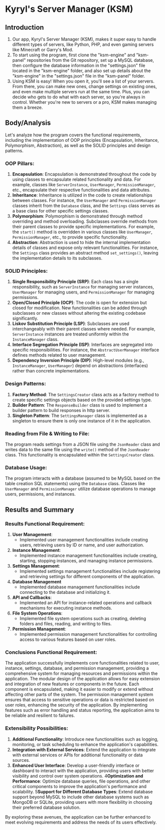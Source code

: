 # Kyryl's Server Manager (KSM)

## Introduction

1. Our app, Kyryl's Server Manager (KSM), makes it super easy to handle different types of servers, like Python, PHP, and even gaming servers like Minecraft or Garry's Mod.
2. To start using the program, first clone the "ksm-engine" and "ksm-panel" repositories from the Git repository, set up a MySQL database, then configure the database information in the "settings.json" file located in the "ksm-engine" folder, and also set up details about the "ksm-engine" in the "settings.json" file in the "ksm-panel" folder.
3. Using KSM is easy! When you open it, you'll see a list of your servers. From there, you can make new ones, change settings on existing ones, and even make multiple servers run at the same time. Plus, you can decide who gets to do what with each server, so you're always in control. Whether you're new to servers or a pro, KSM makes managing them a breeze.

## Body/Analysis

Let's analyze how the program covers the functional requirements, including the implementation of OOP principles (Encapsulation, Inheritance, Polymorphism, Abstraction), as well as the SOLID principles and design patterns.

### OOP Pillars:

1. **Encapsulation**: Encapsulation is demonstrated throughout the code by using classes to encapsulate related functionality and data. For example, classes like `ServerInstance`, `UserManager`, `PermissionManager`, etc., encapsulate their respective functionalities and data attributes.
2. **Inheritance**: Inheritance is utilized in the code to create relationships between classes. For instance, the `UserManager` and `PermissionManager` classes inherit from the `Database` class, and the `Settings` class serves as a base class for other specific settings classes.
3. **Polymorphism**: Polymorphism is demonstrated through method overriding and method overloading. Subclasses override methods from their parent classes to provide specific implementations. For example, the `start()` method is overridden in various classes like `UserManager`, `PermissionManager`, etc., to provide specific functionality.
4. **Abstraction**: Abstraction is used to hide the internal implementation details of classes and expose only relevant functionalities. For instance, the `Settings` class provides an abstract method `set_settings()`, leaving the implementation details to its subclasses.

### SOLID Principles:
1. **Single Responsibility Principle (SRP)**: Each class has a single responsibility, such as `ServerInstance` for managing server instances, `UserManager` for managing users, and `PermissionManager` for managing permissions.
2. **Open/Closed Principle (OCP)**: The code is open for extension but closed for modification. New functionalities can be added through subclasses or new classes without altering the existing codebase significantly.
3. **Liskov Substitution Principle (LSP)**: Subclasses are used interchangeably with their parent classes where needed. For example, `ServerInstance` instances are treated uniformly within the `InstanceManager` class.
4. **Interface Segregation Principle (ISP)**: Interfaces are segregated into specific responsibilities. For instance, the `AbstractUserManager` interface defines methods related to user management.
5. **Dependency Inversion Principle (DIP)**: High-level modules (e.g., `InstanceManager`, `UserManager`) depend on abstractions (interfaces) rather than concrete implementations.

### Design Patterns:
1. **Factory Method**: The `SettingsCreator` class acts as a factory method to create specific settings objects based on the provided settings type.
2. **Builder Pattern**: The `ResponseBuilder` class is used to implement a builder pattern to build responses in http server.
3. **Singleton Pattern**: The `SettingsManager` class is implemented as a singleton to ensure there is only one instance of it in the application.

### Reading from File & Writing to File:
The program reads settings from a JSON file using the `JsonReader` class and writes data to the same file using the `write()` method of the `JsonReader` class. This functionality is encapsulated within the `SettingsCreator` class.

### Database Usage:
The program interacts with a database (assumed to be MySQL based on the table creation SQL statements) using the `Database` class. Classes like `UserManager` and `PermissionManager` utilize database operations to manage users, permissions, and instances.

## Results and Summary

### Results Functional Requirement:
1. **User Management**:
   - Implemented user management functionalities include creating users, retrieving users by ID or name, and user authorization.
2. **Instance Management**:
   - Implemented instance management functionalities include creating, starting, stopping instances, and managing instance permissions.
3. **Settings Management**:
   - Implemented settings management functionalities include registering and retrieving settings for different components of the application.
4. **Database Management**
   - Implemented database management functionalities include connecting to the database and initializing it.
5. **API and Callbacks**:
   - Implemented an API for instance-related operations and callback mechanisms for executing instance methods.
6. **File System Operations**:
   - Implemented file system operations such as creating, deleting folders and files, reading, and writing to files.
7. **Permission Management**:
   - Implemented permission management functionalities for controlling access to various features based on user roles.

### Conclusions Functional Requirement:

The application successfully implements core functionalities related to user, instance, settings, database, and permission management, providing a comprehensive system for managing resources and permissions within the application.
The modular design of the application allows for easy extension and integration of new features or components in the future. Each component is encapsulated, making it easier to modify or extend without affecting other parts of the system.
The permission management system ensures that access to sensitive operations or data is restricted based on user roles, enhancing the security of the application.
By implementing features such as error handling and status reporting, the application aims to be reliable and resilient to failures.

### Extensibility Possibilities:

1. **Additional Functionality**: Introduce new functionalities such as logging, monitoring, or task scheduling to enhance the application's capabilities.
2. **Integration with External Services**: Extend the application to integrate with external services or APIs for additional functionality or data sources.
3. **Enhanced User Interface**: Develop a user-friendly interface or dashboard to interact with the application, providing users with better visibility and control over system operations.
4**Optimization and Performance**: Optimize database queries, file operations, and other critical components to improve the application's performance and scalability.
5**Support for Different Database Types**: Extend database support beyond MySQL to include other database systems such as MongoDB or SQLite, providing users with more flexibility in choosing their preferred database solution.

By exploring these avenues, the application can be further enhanced to meet evolving requirements and address the needs of its users effectively.